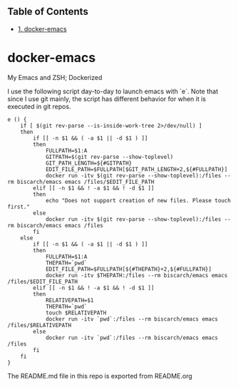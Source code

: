 <div id="table-of-contents">
<h2>Table of Contents</h2>
<div id="text-table-of-contents">
<ul>
<li><a href="#sec-1">1. docker-emacs</a></li>
</ul>
</div>
</div>

# docker-emacs<a id="sec-1" name="sec-1"></a>

My Emacs and ZSH; Dockerized

I use the following script day-to-day to launch emacs with \`e\`. Note
that since I use git mainly, the script has different behavior for
when it is executed in git repos.

    e () {
        if [ $(git rev-parse --is-inside-work-tree 2>/dev/null) ]
        then
            if [[ -n $1 && ( -a $1 || -d $1 ) ]]
            then
                FULLPATH=$1:A
                GITPATH=$(git rev-parse --show-toplevel)
                GIT_PATH_LENGTH=${#GITPATH}
                EDIT_FILE_PATH=$FULLPATH[$GIT_PATH_LENGTH+2,${#FULLPATH}]
                docker run -itv $(git rev-parse --show-toplevel):/files --rm biscarch/emacs emacs /files/$EDIT_FILE_PATH
            elif [[ -n $1 && ! -a $1 && ! -d $1 ]]
            then
                echo "Does not support creation of new files. Please touch first."
            else
                docker run -itv $(git rev-parse --show-toplevel):/files --rm biscarch/emacs emacs /files
            fi
        else
            if [[ -n $1 && ( -a $1 || -d $1 ) ]]
            then
                FULLPATH=$1:A
                THEPATH=`pwd`
                EDIT_FILE_PATH=$FULLPATH[${#THEPATH}+2,${#FULLPATH}]
                docker run -itv $THEPATH:/files --rm biscarch/emacs emacs /files/$EDIT_FILE_PATH
            elif [[ -n $1 && ! -a $1 && ! -d $1 ]]
            then
                RELATIVEPATH=$1
                THEPATH=`pwd`
                touch $RELATIVEPATH
                docker run -itv `pwd`:/files --rm biscarch/emacs emacs /files/$RELATIVEPATH
            else
                docker run -itv `pwd`:/files --rm biscarch/emacs emacs /files
            fi
        fi
    }

The README.md file in this repo is exported from README.org
